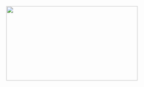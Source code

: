 <a href="https://www.gitanimals.org/en_US?utm_medium=image&utm_source=viktordynamite&utm_content=line">
  <img
    src="https://render.gitanimals.org/lines/viktordynamite"
    width="350"
    height="200"
  />
</a>
  

<!--
**viktordynamite/viktordynamite** is a ✨ _special_ ✨ repository because its `README.md` (this file) appears on your GitHub profile.

Here are some ideas to get you started:

- 🔭 I’m currently working on ...
- 🌱 I’m currently learning ...
- 👯 I’m looking to collaborate on ...
- 🤔 I’m looking for help with ...
- 💬 Ask me about ...
- 📫 How to reach me: ...
- 😄 Pronouns: ...
- ⚡ Fun fact: ...
-->
